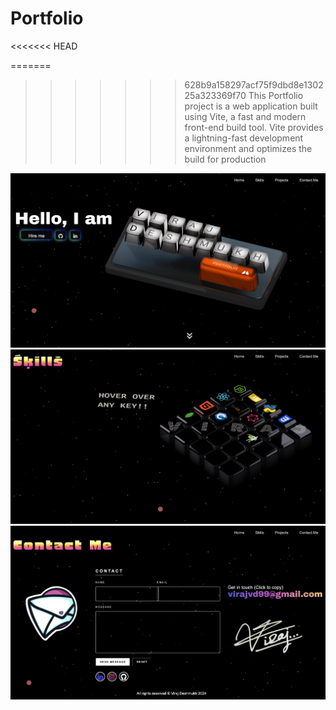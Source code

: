 # Portfolio

<<<<<<< HEAD

=======

> > > > > > > 628b9a158297acf75f9dbd8e130225a323369f70
> > > > > > > This Portfolio project is a web application built using Vite, a fast and modern front-end build tool. Vite provides a lightning-fast development environment and optimizes the build for production

![Project Screenshot](1st.png)
![Project Screenshot](2nd.png)
![Project Screenshot](4th.png)

